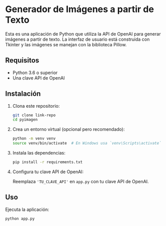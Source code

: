 # Generador de Imágenes a partir de Texto

Esta es una aplicación de Python que utiliza la API de OpenAI para generar imágenes a partir de texto. La interfaz de usuario está construida con Tkinter y las imágenes se manejan con la biblioteca Pillow.

## Requisitos

- Python 3.6 o superior
- Una clave API de OpenAI

## Instalación

1. Clona este repositorio:

    ```bash
    git clone link-repo
    cd pyimagen
    ```

2. Crea un entorno virtual (opcional pero recomendado):

    ```bash
    python -m venv venv
    source venv/bin/activate  # En Windows usa `venv\Scripts\activate`
    ```

3. Instala las dependencias:

    ```bash
    pip install -r requirements.txt
    ```

4. Configura tu clave API de OpenAI:

    Reemplaza `'TU_CLAVE_API'` en `app.py` con tu clave API de OpenAI.

## Uso

Ejecuta la aplicación:

```bash
python app.py
